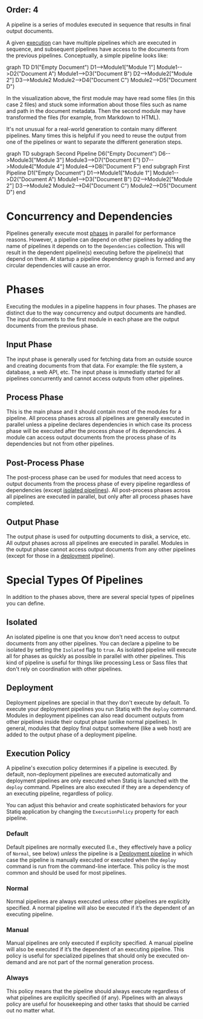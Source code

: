 Order: 4
---
A pipeline is a series of modules executed in sequence that results in final output documents.

A given [execution](/framework/concepts/execution) can have multiple pipelines which are executed in sequence, and subsequent pipelines have access to the documents from the previous pipelines. Conceptually, a simple pipeline looks like:

<div class="mermaid">
    graph TD
        D1("Empty Document")
        D1-->Module1["Module 1"]
        Module1-->D2("Document A")
        Module1-->D3("Document B")
        D2-->Module2["Module 2"]
        D3-->Module2
        Module2-->D4("Document C")
        Module2-->D5("Document D")
</div>

In the visualization above, the first module may have read some files (in this case 2 files) and stuck some information about those files such as name and path in the document metadata. Then the second module may have transformed the files (for example, from Markdown to HTML).

It's not unusual for a real-world generation to contain many different pipelines. Many times this is helpful if you need to reuse the output from one of the pipelines or want to separate the different generation steps.

<div class="mermaid">
    graph TD
        subgraph Second Pipeline
            D6("Empty Document")
            D6-->Module3["Module 3"]
            Module3-->D7("Document E")
            D7-->Module4["Module 4"]
            Module4-->D8("Document F")
        end
        subgraph First Pipeline
            D1("Empty Document")
            D1-->Module1["Module 1"]
            Module1-->D2("Document A")
            Module1-->D3("Document B")
            D2-->Module2["Module 2"]
            D3-->Module2
            Module2-->D4("Document C")
            Module2-->D5("Document D")
        end
</div>

# Concurrency and Dependencies

Pipelines generally execute most [phases](#phases) in parallel for performance reasons. However, a pipeline can depend on other pipelines by adding the name of pipelines it depends on to the `Dependencies` collection. This will result in the dependent pipeline(s) executing before the pipeline(s) that depend on them. At startup a pipeline dependency graph is formed and any circular dependencies will cause an error.

# Phases

Executing the modules in a pipeline happens in four phases. The phases are distinct due to the way concurrency and output documents are handled. The input documents to the first module in each phase are the output documents from the previous phase.

## Input Phase

The input phase is generally used for fetching data from an outside source and creating documents from that data. For example: the file system, a database, a web API, etc. The input phase is immediatly started for all pipelines concurrently and cannot access outputs from other pipelines.

## Process Phase

This is the main phase and it should contain most of the modules for a pipeline. All process phases across all pipelines are generally executed in parallel unless a pipeline declares dependencies in which case its process phase will be executed after the process phase of its dependencies. A module can access output documents from the process phase of its dependencies but not from other pipelines.

## Post-Process Phase

The post-process phase can be used for modules that need access to output documents from the process phase of every pipeline regardless of dependencies (except [isolated pipelines](#isolated)). All post-process phases across all pipelines are executed in parallel, but only after all process phases have completed.

## Output Phase

The output phase is used for outputting documents to disk, a service, etc. All output phases across all pipelines are executed in parallel. Modules in the output phase cannot access output documents from any other pipelines (except for those in a [deployment](#deployment) pipeline).

# Special Types Of Pipelines

In addition to the phases above, there are several special types of pipelines you can define.

## Isolated

An isolated pipeline is one that you know don't need access to output documents from any other pipelines. You can declare a pipeline to be isolated by setting the `Isolated` flag to `true`. As isolated pipeline will execute all for phases as quickly as possible in parallel with other pipelines. This kind of pipeline is useful for things like processing Less or Sass files that don't rely on coordination with other pipelines.

## Deployment

Deployment pipelines are special in that they don't execute by default. To execute your deployment pipelines you run Statiq with the `deploy` command. Modules in deployment pipelines can also read document outputs from other pipelines inside their output phase (unlike normal pipelines). In general, modules that deploy final output somewhere (like a web host) are added to the output phase of a deployment pipeline.

## Execution Policy

A pipeline's execution policy determines if a pipeline is executed. By default, non-deployment pipelines are executed automatically and deployment pipelines are only executed when Statiq is launched with the `deploy` command. Pipelines are also executed if they are a dependency of an executing pipeline, regardless of policy.

You can adjust this behavior and create sophisticated behaviors for your Statiq application by changing the `ExecutionPolicy` property for each pipeline.

### Default

Default pipelines are normally executed (I.e., they effectively have a policy of `Normal`, see below) _unless_ the pipeline is a [Deployment pipeline](#deployment) in which case the pipeline is manually executed or executed when the `deploy` command is run from the command-line interface. This policy is the most common and should be used for most pipelines.

### Normal

Normal pipelines are always executed unless other pipelines are explicitly specified. A normal pipeline will also be executed if it’s the dependent of an executing pipeline.

### Manual

Manual pipelines are only executed if explicity specified. A manual pipeline will also be executed if it’s the dependent of an executing pipeline. This policy is useful for specialized pipelines that should only be executed on-demand and are not part of the normal generation process.

### Always

This policy means that the pipeline should always execute regardless of what pipelines are explicitly specified (if any). Pipelines with an always policy are useful for housekeeping and other tasks that should be carried out no matter what.